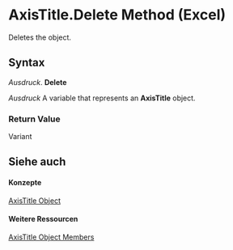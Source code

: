 
# AxisTitle.Delete Method (Excel)

Deletes the object.


## Syntax

 _Ausdruck_. **Delete**

 _Ausdruck_ A variable that represents an **AxisTitle** object.


### Return Value

Variant


## Siehe auch


#### Konzepte


[AxisTitle Object](563d3ba5-aa77-b6fc-236a-7838d75eaa53.md)
#### Weitere Ressourcen


[AxisTitle Object Members](http://msdn.microsoft.com/library/84970b5a-91a1-b785-5632-97a0de4410f2%28Office.15%29.aspx)